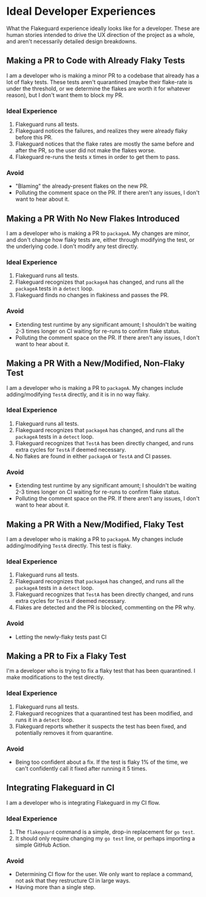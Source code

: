 # Ideal Developer Experiences

What the Flakeguard experience ideally looks like for a developer. These are human stories intended to drive the UX direction of the project as a whole, and aren't necessarily detailed design breakdowns.

## Making a PR to Code with Already Flaky Tests

I am a developer who is making a minor PR to a codebase that already has a lot of flaky tests. These tests aren't quarantined (maybe their flake-rate is under the threshold, or we determine the flakes are worth it for whatever reason), but I don't want them to block my PR.

### Ideal Experience

1. Flakeguard runs all tests.
2. Flakeguard notices the failures, and realizes they were already flaky before this PR.
3. Flakeguard notices that the flake rates are mostly the same before and after the PR, so the user did not make the flakes worse.
4. Flakeguard re-runs the tests x times in order to get them to pass.

### Avoid

* "Blaming" the already-present flakes on the new PR.
* Polluting the comment space on the PR. If there aren't any issues, I don't want to hear about it.

## Making a PR With No New Flakes Introduced

I am a developer who is making a PR to `packageA`. My changes are minor, and don't change how flaky tests are, either through modifying the test, or the underlying code. I don't modify any test directly.

### Ideal Experience

1. Flakeguard runs all tests.
2. Flakeguard recognizes that `packageA` has changed, and runs all the `packageA` tests in a `detect` loop.
3. Flakeguard finds no changes in flakiness and passes the PR.

### Avoid

* Extending test runtime by any significant amount; I shouldn't be waiting 2-3 times longer on CI waiting for re-runs to confirm flake status.
* Polluting the comment space on the PR. If there aren't any issues, I don't want to hear about it.

## Making a PR With a New/Modified, Non-Flaky Test

I am a developer who is making a PR to `packageA`. My changes include adding/modifying `TestA` directly, and it is in no way flaky.

### Ideal Experience

1. Flakeguard runs all tests.
2. Flakeguard recognizes that `packageA` has changed, and runs all the `packageA` tests in a `detect` loop.
3. Flakeguard recognizes that `TestA` has been directly changed, and runs extra cycles for `TestA` if deemed necessary.
4. No flakes are found in either `packageA` or `TestA` and CI passes.

### Avoid

* Extending test runtime by any significant amount; I shouldn't be waiting 2-3 times longer on CI waiting for re-runs to confirm flake status.
* Polluting the comment space on the PR. If there aren't any issues, I don't want to hear about it.

## Making a PR With a New/Modified, Flaky Test

I am a developer who is making a PR to `packageA`. My changes include adding/modifying `TestA` directly. This test is flaky.

### Ideal Experience

1. Flakeguard runs all tests.
2. Flakeguard recognizes that `packageA` has changed, and runs all the `packageA` tests in a `detect` loop.
3. Flakeguard recognizes that `TestA` has been directly changed, and runs extra cycles for `TestA` if deemed necessary.
4. Flakes are detected and the PR is blocked, commenting on the PR why.

### Avoid

* Letting the newly-flaky tests past CI

## Making a PR to Fix a Flaky Test

I'm a developer who is trying to fix a flaky test that has been quarantined. I make modifications to the test directly.

### Ideal Experience

1. Flakeguard runs all tests.
2. Flakeguard recognizes that a quarantined test has been modified, and runs it in a `detect` loop.
3. Flakeguard reports whether it suspects the test has been fixed, and potentially removes it from quarantine.

### Avoid

* Being too confident about a fix. If the test is flaky 1% of the time, we can't confidently call it fixed after running it 5 times.

## Integrating Flakeguard in CI

I am a developer who is integrating Flakeguard in my CI flow.

### Ideal Experience

1. The `flakeguard` command is a simple, drop-in replacement for `go test`.
2. It should only require changing my `go test` line, or perhaps importing a simple GitHub Action.

### Avoid

* Determining CI flow for the user. We only want to replace a command, not ask that they restructure CI in large ways.
* Having more than a single step.
